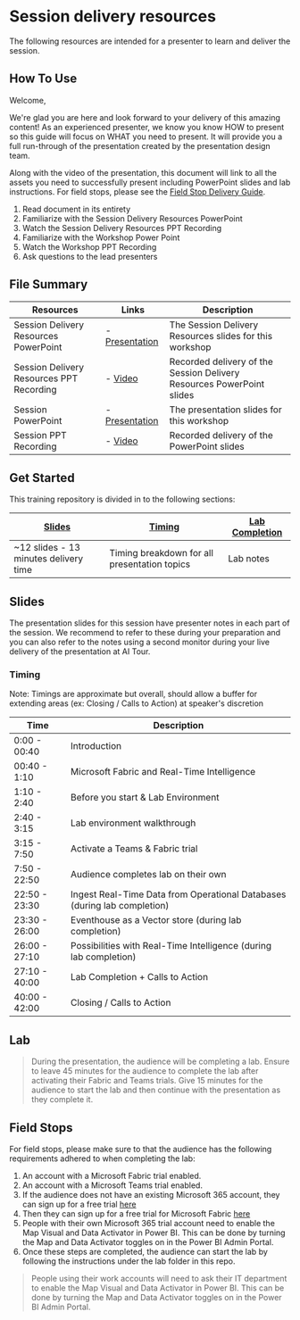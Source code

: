 # Session delivery resources

The following resources are intended for a presenter to learn and deliver the session.

## How To Use

Welcome,

We're glad you are here and look forward to your delivery of this amazing content! As an experienced presenter, we know you know HOW to present so this guide will focus on WHAT you need to present. It will provide you a full run-through of the presentation created by the presentation design team.

Along with the video of the presentation, this document will link to all the assets you need to successfully present including PowerPoint slides and lab instructions. For field stops, please see the [Field Stop Delivery Guide](#field-stops).

1. Read document in its entirety
2. Familiarize with the Session Delivery Resources PowerPoint
3. Watch the Session Delivery Resources PPT Recording
4. Familiarize with the Workshop Power Point
5. Watch the Workshop PPT Recording
6. Ask questions to the lead presenters

## File Summary

| Resources          | Links                            | Description |
|-------------------|----------------------------------|-------------------|
| Session Delivery Resources PowerPoint | - [Presentation](https://aka.ms/AArxprb) | The Session Delivery Resources slides for this workshop|
| Session Delivery Resources PPT Recording | - [Video](https://aka.ms/AArxprc) | Recorded delivery of the Session Delivery Resources PowerPoint slides |
| Session PowerPoint        | - [Presentation](https://aka.ms/AArxprg) | The presentation slides for this workshop |
| Session PPT Recording     | - [Video](https://aka.ms/AArxprj) |  Recorded delivery of the PowerPoint slides |

## Get Started

This training repository is divided in to the following sections:

| [Slides](#slides) | [Timing](#timing) | [Lab Completion](#lab) |
|-------------------|---------------------------|--------------------------------------|
| ~12 slides - 13 minutes delivery time | Timing breakdown for all presentation topics | Lab notes |

## Slides

The presentation slides for this session have presenter notes in each part of the session.  We recommend to refer to these during your preparation and you can also refer to the notes using a second monitor during your live delivery of the presentation at AI Tour.

### Timing

Note: Timings are approximate but overall, should allow a buffer for extending areas (ex: Closing / Calls to Action) at speaker's discretion

| Time        | Description |
|-------------|-------------|
| 0:00 - 00:40   | Introduction |
| 00:40 - 1:10  | Microsoft Fabric and Real-Time Intelligence |
| 1:10 - 2:40 | Before you start & Lab Environment |
| 2:40 - 3:15 | Lab environment walkthrough |
| 3:15 - 7:50 | Activate a Teams & Fabric trial |
| 7:50 - 22:50 | Audience completes lab on their own |
| 22:50 - 23:30 | Ingest Real-Time Data from Operational Databases (during lab completion) |
| 23:30 - 26:00 | Eventhouse as a Vector store (during lab completion) |
| 26:00 - 27:10 | Possibilities with Real-Time Intelligence (during lab completion) |
| 27:10 - 40:00 | Lab Completion + Calls to Action |
| 40:00 - 42:00 | Closing / Calls to Action |

## Lab

> During the presentation, the audience will be completing a lab. Ensure to leave 45 minutes for the audience to complete the lab after activating their Fabric and Teams trials. Give 15 minutes for the audience to start the lab and then continue with the presentation as they complete it.

## Field Stops

For field stops, please make sure to that the audience has the following requirements adhered to when completing the lab:

1. An account with a Microsoft Fabric trial enabled.
2. An account with a Microsoft Teams trial enabled.
3. If the audience does not have an existing Microsoft 365 account, they can sign up for a free trial [here](https://learn.microsoft.com/power-bi/enterprise/service-admin-signing-up-for-power-bi-with-a-new-office-365-trial)
4. Then they can sign up for a free trial for Microsoft Fabric [here](https://learn.microsoft.com/fabric/get-started/fabric-trial)
5. People with their own Microsoft 365 trial account need to enable the Map Visual and Data Activator in Power BI. This can be done by turning the Map and Data Activator toggles on in the Power BI Admin Portal.
6. Once these steps are completed, the audience can start the lab by following the instructions under the lab folder in this repo.

> People using their work accounts will need to ask their IT department to enable the Map Visual and Data Activator in Power BI. This can be done by turning the Map and Data Activator toggles on in the Power BI Admin Portal.
